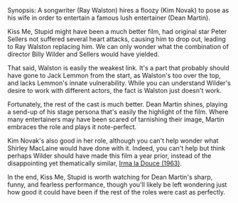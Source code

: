 Synopsis: A songwriter (Ray Walston) hires a floozy (Kim Novak) to pose as his wife in order to entertain a famous lush entertainer (Dean Martin).

Kiss Me, Stupid might have been a much better film, had original star Peter Sellers not suffered several heart attacks, causing him to drop out, leading to Ray Walston replacing him. We can only wonder what the combination of director Billy Wilder and Sellers would have yielded. 

That said, Walston is easily the weakest link. It's a part that probably should have gone to Jack Lemmon from the start, as Walston's too over the top, and lacks Lemmon's innate vulnerability. While you can understand Wilder's desire to work with different actors, the fact is Walston just doesn't work.

Fortunately, the rest of the cast is much better. Dean Martin shines, playing a send-up of his stage persona that's easily the highlight of the film. Where many entertainers may have been scared of tarnishing their image, Martin embraces the role and plays it note-perfect. 

Kim Novak's also good in her role, although you can't help wonder what Shirley MacLaine would have done with it. Indeed, you can't help but think perhaps Wilder should have made this film a year prior, instead of the disappointing yet thematically similar, <a href="/browse/reviews/irma-la-douce-1963/">Irma la Douce (1963)</a>. 

In the end, Kiss Me, Stupid is worth watching for Dean Martin's sharp, funny, and fearless performance, though you'll likely be left wondering just how good it could have been if the rest of the roles were cast as perfectly.
